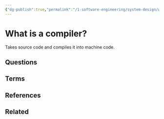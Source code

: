 ```yaml
---
{"dg-publish":true,"permalink":"/1-software-engineering/system-design/what-is-a-compiler/","created":"2023-09-07T07:46:47.093-05:00","updated":"2023-09-07T07:47:26.533-05:00"}
---
```


# What is a compiler?
Takes source code and compiles it into machine code.
## Questions
## Terms
## References
[]()
## Related